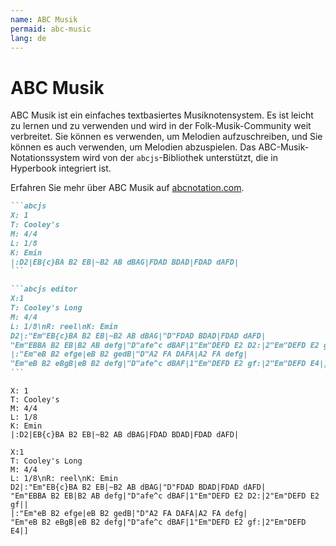 ```yaml
---
name: ABC Musik
permaid: abc-music
lang: de
---
```


# ABC Musik

ABC Musik ist ein einfaches textbasiertes Musiknotensystem. Es ist leicht zu lernen und zu verwenden und wird in der Folk-Musik-Community weit verbreitet. Sie können es verwenden, um Melodien aufzuschreiben, und Sie können es auch verwenden, um Melodien abzuspielen. Das ABC-Musik-Notationssystem wird von der `abcjs`-Bibliothek unterstützt, die in Hyperbook integriert ist.

Erfahren Sie mehr über ABC Musik auf [abcnotation.com](http://abcnotation.com/).

````md
```abcjs
X: 1
T: Cooley's
M: 4/4
L: 1/8
K: Emin
|:D2|EB{c}BA B2 EB|~B2 AB dBAG|FDAD BDAD|FDAD dAFD|
```

```abcjs editor
X:1
T: Cooley's Long
M: 4/4
L: 1/8\nR: reel\nK: Emin
D2|:"Em"EB{c}BA B2 EB|~B2 AB dBAG|"D"FDAD BDAD|FDAD dAFD|
"Em"EBBA B2 EB|B2 AB defg|"D"afe^c dBAF|1"Em"DEFD E2 D2:|2"Em"DEFD E2 gf||
|:"Em"eB B2 efge|eB B2 gedB|"D"A2 FA DAFA|A2 FA defg|
"Em"eB B2 eBgB|eB B2 defg|"D"afe^c dBAF|1"Em"DEFD E2 gf:|2"Em"DEFD E4|]
```
````

```abcjs
X: 1
T: Cooley's
M: 4/4
L: 1/8
K: Emin
|:D2|EB{c}BA B2 EB|~B2 AB dBAG|FDAD BDAD|FDAD dAFD|
```

```abcjs editor
X:1
T: Cooley's Long
M: 4/4
L: 1/8\nR: reel\nK: Emin
D2|:"Em"EB{c}BA B2 EB|~B2 AB dBAG|"D"FDAD BDAD|FDAD dAFD|
"Em"EBBA B2 EB|B2 AB defg|"D"afe^c dBAF|1"Em"DEFD E2 D2:|2"Em"DEFD E2 gf||
|:"Em"eB B2 efge|eB B2 gedB|"D"A2 FA DAFA|A2 FA defg|
"Em"eB B2 eBgB|eB B2 defg|"D"afe^c dBAF|1"Em"DEFD E2 gf:|2"Em"DEFD E4|]
```